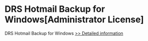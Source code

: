 # DRS Hotmail Backup for Windows[Administrator License]
DRS Hotmail Backup for Windows
[>> Detailed information](https://secure.shareit.com/shareit/product.html?productid=301004317&affiliateid=200057808)
